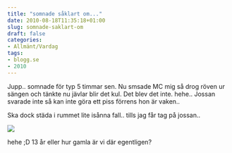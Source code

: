```yaml
---
title: "somnade såklart om..."
date: 2010-08-18T11:35:18+01:00
slug: somnade-saklart-om
draft: false
categories:
- Allmänt/Vardag
tags:
- blogg.se
- 2010
---
```

Jupp.. somnade för typ 5 timmar sen. Nu smsade MC mig så drog röven ur sängen och tänkte nu jävlar blir det kul. Det blev det inte. hehe.. Jossan svarade inte så kan inte göra ett piss förrens hon är vaken..  
  
Ska dock städa i rummet lite isånna fall.. tills jag får tag på jossan..  
  
  
![](/assets/images/blogg.se/roosaflickor_103269906.jpg)  
  
hehe ;D 13 år eller hur gamla är vi där egentligen?